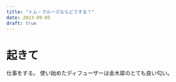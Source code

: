 ```yaml
---
title: "トム・クルーズならどうする？"
date: 2023-09-05
draft: true
---
```


# 起きて
仕事をする。
使い始めたディフューザーは金木犀のとても良い匂い。

